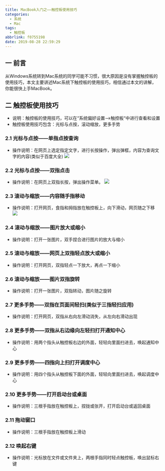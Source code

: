 ```yaml
---
title: MacBook入门之——触控板使用技巧
categories:
  - 系统
  - Mac
tags:
  - 触控板
abbrlink: f0755198
date: 2019-08-28 22:59:29
---
```

## 一 前言

从Windows系统转到Mac系统的同学可能不习惯，很大原因是没有掌握触控板的使用技巧，本文主要讲述Mac系统下触控板的使用技巧，相信通过本文的讲解，你能很快上手MacBook。 

<!--more-->

## 二 触控板使用技巧

* 说明：触控板的使用技巧，可以在“系统偏好设置—>触控板“中进行查看和设置
* 触控板使用技巧包含：光标与点按，滚动缩放，更多手势

### 2.1 光标与点按——单指点按查询
* 操作说明：在网页上选定指定文字，进行长按操作，弹出弹框，内容为查询文字的内容(类似于百度大全)
![][1]
### 2.2 光标与点按——双指点击
* 操作说明：在网页上双指长按，弹出操作菜单。
![][2]
### 2.3 滚动与缩放——内容随手指移动

* 操作说明：打开网页，食指和拇指放在触控板上，向下滑动，网页随之下移
![][3]
### 2.4 滚动与缩放——图片放大或缩小

* 操作说明：打开一张图片，双手捏合进行图片的放大与缩小

### 2.5 滚动与缩放——网页上双指轻点放大或缩小

* 操作说明：打开网页，双指轻点一下放大，再点一下缩小

### 2.6 滚动与缩放——图片双指旋转

* 操作说明：打开一张图片，双指转动，图片随之旋转

### 2.7 更多手势——双指在页面间轻扫(类似于三指轻扫应用)

* 操作说明：打开网页，双指从右向左滑动消失，从左向右滑动出现

### 2.8 更多手势——双指从右边缘向左轻扫打开通知中心

* 操作说明：用两个指头从触控板右边的外面，轻轻向里面扫进去，唤起通知中心

### 2.9 更多手势——四指向上扫打开调度中心

* 操作说明：用四个指头从触控板下面的外面，轻轻向里面扫进去，唤起调度中心

### 2.10 更多手势——打开启动台或桌面

* 操作说明：三根手指放在触控板上，捏拢或张开，打开启动台或返回桌面

### 2.11 拖动窗口

* 操作说明：三根手指放在触控板上滑动

### 2.12 唤起右键

* 操作说明：光标放在文件或文件夹上，两根手指同时轻点触控板，唤出鼠标右键




[1]: https://cdn.jsdelivr.net/gh/PGzxc/CDN/blog-image/mac-touch-single-click-fetch.png
[2]: https://cdn.jsdelivr.net/gh/PGzxc/CDN/blog-image/mac-touch-double-click.png
[3]: https://cdn.jsdelivr.net/gh/PGzxc/CDN/blog-image/mac-smooth-down.gif